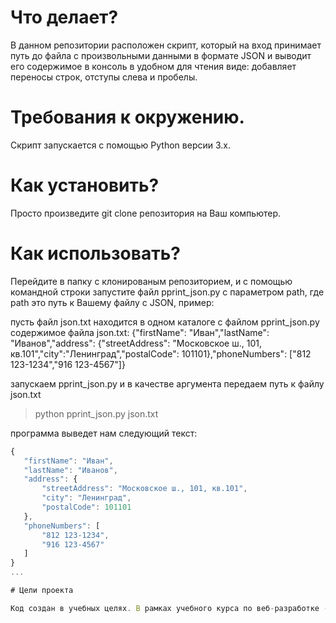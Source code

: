 # Что делает?

В данном репозитории расположен скрипт, который на вход принимает путь до файла с произвольными данными в формате JSON и выводит его содержимое в консоль в удобном для чтения виде: добавляет переносы строк, отступы слева и пробелы. 

# Требования к окружению.

Скрипт запускается с помощью Python версии 3.x. 

# Как установить?

Просто произведите git clone репозитория на Ваш компьютер. 


# Как использовать?

Перейдите в папку с клонированым репозиторием, и с помощью командной строки запустите файл pprint_json.py с параметром path, где path это путь к Вашему файлу с JSON, пример:

пусть файл json.txt находится в одном каталоге с файлом pprint_json.py
содержимое файла json.txt: {"firstName": "Иван","lastName": "Иванов","address": {"streetAddress": "Московское ш., 101, кв.101","city":"Ленинград","postalCode": 101101},"phoneNumbers": ["812 123-1234","916 123-4567"]}

запускаем pprint_json.py и в качестве аргумента передаем путь к файлу json.txt

> python pprint_json.py json.txt

программа выведет нам следующий текст:
```js
{
   "firstName": "Иван",
   "lastName": "Иванов",
   "address": {
       "streetAddress": "Московское ш., 101, кв.101",
       "city": "Ленинград",
       "postalCode": 101101
   },
   "phoneNumbers": [
       "812 123-1234",
       "916 123-4567"
   ]
}
...

# Цели проекта

Код создан в учебных целях. В рамках учебного курса по веб-разработке - [DEVMAN.org](https://devman.org)
